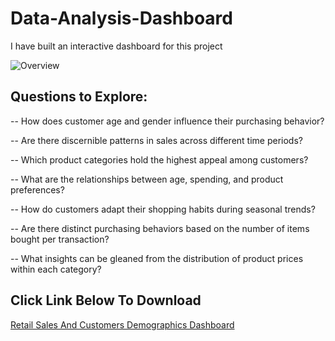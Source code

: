 # Data-Analysis-Dashboard

I have built an interactive dashboard for this project

![Overview](https://github.com/user-attachments/assets/eb06296c-0fb4-43a4-8a30-ba0ed9402d59)


## Questions to Explore: 

-- How does customer age and gender influence their purchasing behavior?

-- Are there discernible patterns in sales across different time periods?

-- Which product categories hold the highest appeal among customers?

-- What are the relationships between age, spending, and product preferences?

-- How do customers adapt their shopping habits during seasonal trends?

-- Are there distinct purchasing behaviors based on the number of items bought per transaction?

-- What insights can be gleaned from the distribution of product prices within each category?

## Click Link Below To Download

<a href="https://github.com/Shegstar/Data-Analysis-Dashboard/blob/main/retail_sales_dataset%20new.pbix">Retail Sales And Customers Demographics Dashboard</a>
